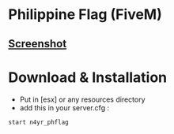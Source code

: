 # Philippine Flag (FiveM)

## [Screenshot](https://i.imgur.com/mdZd7RE.png)


# Download & Installation
* Put in [esx] or any resources directory
* add this in your server.cfg :

```start n4yr_phflag```
